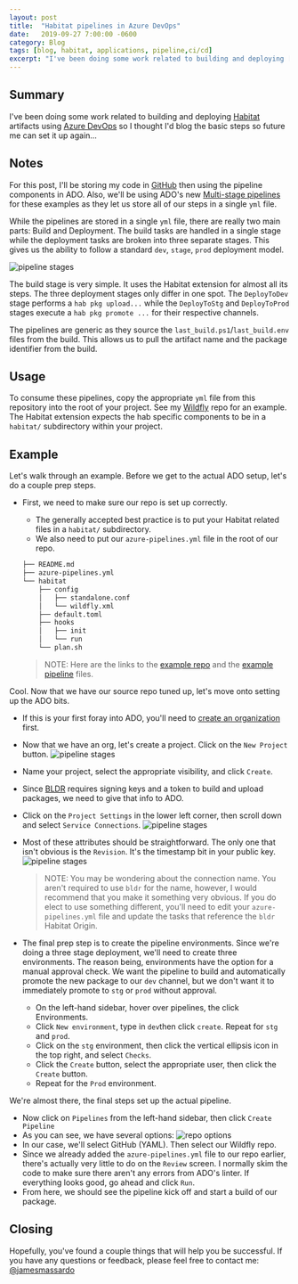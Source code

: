 ```yaml
---
layout: post
title:  "Habitat pipelines in Azure DevOps"
date:   2019-09-27 7:00:00 -0600
category: Blog
tags: [blog, habitat, applications, pipeline,ci/cd]
excerpt: "I've been doing some work related to building and deploying [Habitat](https://www.habitat.sh) artifacts using [Azure DevOps](https://dev.azure.com) so I thought I'd blog the basic steps so future me can set it up again..."
---
```

## Summary

I've been doing some work related to building and deploying [Habitat](https://www.habitat.sh) artifacts using [Azure DevOps](https://dev.azure.com) so I thought I'd blog the basic steps so future me can set it up again...

## Notes

For this post, I'll be storing my code in [GitHub](https://www.github.com) then using the pipeline components in ADO. Also, we'll be using ADO's new [Multi-stage pipelines](https://devblogs.microsoft.com/devops/whats-new-with-azure-pipelines/) for these examples as they let us store all of our steps in a single `yml` file.

While the pipelines are stored in a single `yml` file, there are really two main parts: Build and Deployment. The build tasks are handled in a single stage while the deployment tasks are broken into three separate stages. This gives us the ability to follow a standard `dev`, `stage`, `prod` deployment model.

![pipeline stages](/public/img/ado-pipeline_stages.png)

The build stage is very simple. It uses the Habitat extension for almost all its steps. The three deployment stages only differ in one spot. The `DeployToDev` stage performs a `hab pkg upload...` while the `DeployToStg` and `DeployToProd` stages execute a `hab pkg promote ...` for their respective channels.

The pipelines are generic as they source the `last_build.ps1`/`last_build.env` files from the build. This allows us to pull the artifact name and the package identifier from the build.

## Usage

To consume these pipelines, copy the appropriate `yml` file from this repository into the root of your project. See my [Wildfly](https://github.com/jmassardo/wildfly) repo for an example. The Habitat extension expects the hab specific components to be in a `habitat/` subdirectory within your project.

## Example

Let's walk through an example. Before we get to the actual ADO setup, let's do a couple prep steps.

* First, we need to make sure our repo is set up correctly.
  * The generally accepted best practice is to put your Habitat related files in a `habitat/` subdirectory.
  * We also need to put our `azure-pipelines.yml` file in the root of our repo.

  ``` bash
  ├── README.md
  ├── azure-pipelines.yml
  └── habitat
      ├── config
      │   ├── standalone.conf
      │   └── wildfly.xml
      ├── default.toml
      ├── hooks
      │   ├── init
      │   └── run
      └── plan.sh
  ```

  > NOTE: Here are the links to the [example repo](https://github.com/jmassardo/wildfly) and the [example pipeline](https://github.com/jmassardo/azure_devops_hab_pipelines) files.

Cool. Now that we have our source repo tuned up, let's move onto setting up the ADO bits.

* If this is your first foray into ADO, you'll need to [create an organization](https://docs.microsoft.com/en-us/azure/devops/organizations/accounts/create-organization?view=azure-devops) first.
* Now that we have an org, let's create a project. Click on the `New Project` button.
  ![pipeline stages](/public/img/ado-new-project.png)
* Name your project, select the appropriate visibility, and click `Create`.
* Since [BLDR](https://bldr.habitat.sh) requires signing keys and a token to build and upload packages, we need to give that info to ADO.
* Click on the `Project Settings` in the lower left corner, then scroll down and select `Service Connections`.
  ![pipeline stages](/public/img/ado-service-connections.png)
* Most of these attributes should be straightforward. The only one that isn't obvious is the `Revision`. It's the timestamp bit in your public key.
  ![pipeline stages](/public/img/ado-hab-origin.png)

  >NOTE: You may be wondering about the connection name. You aren't required to use `bldr` for the name, however, I would recommend that you make it something very obvious. If you do elect to use something different, you'll need to edit your `azure-pipelines.yml` file and update the tasks that reference the `bldr` Habitat Origin.

* The final prep step is to create the pipeline environments. Since we're doing a three stage deployment, we'll need to create three environments. The reason being, environments have the option for a manual approval check. We want the pipeline to build and automatically promote the new package to our `dev` channel, but we don't want it to immediately promote to `stg` or `prod` without approval.
  * On the left-hand sidebar, hover over pipelines, the click Environments.
  * Click `New environment`, type in `dev`then click `create`. Repeat for `stg` and `prod`.
  * Click on the `stg` environment, then click the vertical ellipsis icon in the top right, and select `Checks`.
  * Click the `Create` button, select the appropriate user, then click the `Create` button.
  * Repeat for the `Prod` environment.

We're almost there, the final steps set up the actual pipeline.

* Now click on `Pipelines` from the left-hand sidebar, then click `Create Pipeline`
* As you can see, we have several options:
  ![repo options](/public/img/ado-pipeline-connect.png)
* In our case, we'll select GitHub (YAML). Then select our Wildfly repo.
* Since we already added the `azure-pipelines.yml` file to our repo earlier, there's actually very little to do on the `Review` screen. I normally skim the code to make sure there aren't any errors from ADO's linter. If everything looks good, go ahead and click `Run`.
* From here, we should see the pipeline kick off and start a build of our package.

## Closing

Hopefully, you've found a couple things that will help you be successful. If you have any questions or feedback, please feel free to contact me: [@jamesmassardo](https://twitter.com/jamesmassardo)

